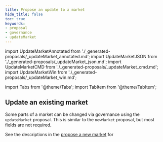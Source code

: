 ```yaml
---
title: Propose an update to a market
hide_title: false
toc: true
keywords:
- proposal
- governance
- updateMarket
---
```


import UpdateMarketAnnotated from './_generated-proposals/_updateMarket_annotated.md';
import UpdateMarketJSON from './_generated-proposals/_updateMarket_json.md';
import UpdateMarketCMD from './_generated-proposals/_updateMarket_cmd.md';
import UpdateMarketWin from './_generated-proposals/_updateMarket_win.md';

import Tabs from '@theme/Tabs';
import TabItem from '@theme/TabItem';


## Update an existing market
Some parts of a market can be changed via governance using the `updateMarket` proposal. This is similar to the `newMarket` proposal, but most fields are not required.

See the descriptions in the [propose a new market](#propose-a-new-market) for 

<Tabs groupId="updateMarket">
  <TabItem value="annotated" label="Annotated example">
    <UpdateMarketAnnotated />
  </TabItem>
  <TabItem value="json" label="JSON example">
    <UpdateMarketJSON />
  </TabItem>
  <TabItem value="cmd" label="Linux / OSX">
    <UpdateMarketCMD />
  </TabItem>
  <TabItem value="win" label="Windows">
    <UpdateMarketWin />
  </TabItem>
</Tabs>